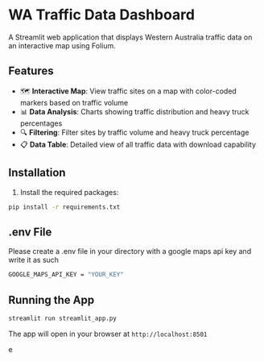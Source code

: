 # WA Traffic Data Dashboard

A Streamlit web application that displays Western Australia traffic data on an interactive map using Folium.

## Features

- 🗺️ **Interactive Map**: View traffic sites on a map with color-coded markers based on traffic volume
- 📊 **Data Analysis**: Charts showing traffic distribution and heavy truck percentages
- 🔍 **Filtering**: Filter sites by traffic volume and heavy truck percentage
- 📋 **Data Table**: Detailed view of all traffic data with download capability

## Installation

1. Install the required packages:
```bash
pip install -r requirements.txt
```

## .env File
Please create a .env file in your directory with a google maps api key and write it as such
```bash
GOOGLE_MAPS_API_KEY = "YOUR_KEY"
```
## Running the App

```bash
streamlit run streamlit_app.py
```

The app will open in your browser at `http://localhost:8501`

e